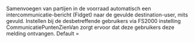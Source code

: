Samenvoegen van partijen in de voorraad automatisch een intercommunicatie-bericht (Fidget) naar de gevulde destination-user, mits gevuld. Instellen bij de desbetreffende gebruikers via FS2000 instelling CommunicatiePuntenZienVan zorgt ervoor dat deze gebruikers deze melding ontvangen. Default = <Leeg>
